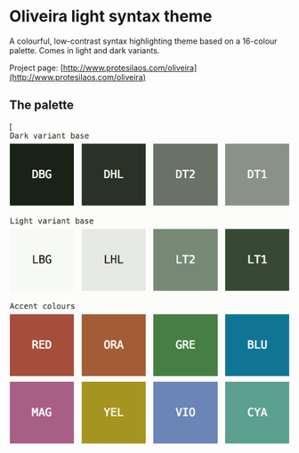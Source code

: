 # Oliveira light syntax theme

A colourful, low-contrast syntax highlighting theme based on a 16-colour palette. Comes in light and dark variants.

Project page: [http://www.protesilaos.com/oliveira](http://www.protesilaos.com/oliveira)

## The palette

[![oliveira colour scheme](https://raw.githubusercontent.com/protesilaos/oliveira/master/img/oliveira_colours.png)
